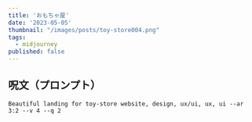 ```yaml
---
title: 'おもちゃ屋'
date: '2023-05-05'
thumbnail: "/images/posts/toy-store004.png"
tags:
  - midjourney
published: false
---
```


## 呪文（プロンプト）
```
Beautiful landing for toy-store website, design, ux/ui, ux, ui --ar 3:2 --v 4 --q 2
```